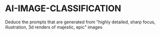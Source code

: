# AI-IMAGE-CLASSIFICATION
Deduce the prompts that are generated from "highly detailed, sharp focus, illustration, 3d renders of majestic, epic" images
